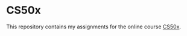# CS50x

This repository contains my assignments for the online course [CS50x](https://cs50.harvard.edu/x/2022/).
